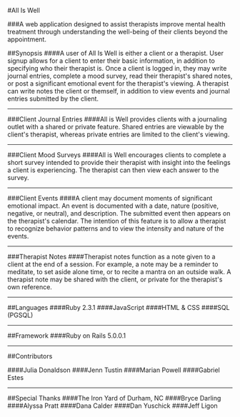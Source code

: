 #All Is Well

###A web application designed to assist therapists improve mental health treatment through understanding the well-being of their clients beyond the appointment.

##Synopsis
####A user of All Is Well is either a client or a therapist. User signup allows for a client to enter their basic information, in addition to specifying who their therapist is. Once a client is logged in, they may write journal entries, complete a mood survey, read their therapist's shared notes, or post a significant emotional event for the therapist's viewing. A therapist can write notes the client or themself, in addition to view events and journal entries submitted by the client.

----

###Client Journal Entries
####All is Well provides clients with a journaling outlet with a shared or private feature. Shared entries are viewable by the client's therapist, whereas private entries are limited to the client's viewing.

----

###Client Mood Surveys
####All is Well encourages clients to complete a short survey intended to provide their therapist with insight into the feelings a client is experiencing. The therapist can then view each answer to the survey.

----

###Client Events
####A client may document moments of significant emotional impact. An event is documented with a date, nature (positive, negative, or neutral), and description. The submitted event then appears on the therapist's calendar. The intention of this feature is to allow a therapist to recognize behavior patterns and to view the intensity and nature of the events.

----

###Therapist Notes
####Therapist notes function as a note given to a client at the end of a session. For example, a note may be a reminder to meditate, to set aside alone time, or to recite a mantra on an outside walk. A therapist note may be shared with the client, or private for the therapist's own reference.

----

##Languages
####Ruby 2.3.1
####JavaScript
####HTML & CSS
####SQL (PGSQL)

----

##Framework
####Ruby on Rails 5.0.0.1

----

##Contributors

####Julia Donaldson
####Jenn Tustin
####Marian Powell
####Gabriel Estes

----

##Special Thanks
####The Iron Yard of Durham, NC
####Bryce Darling
####Alyssa Pratt
####Dana Calder
####Dan Yuschick
####Jeff Ligon
